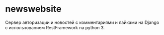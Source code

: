 # newswebsite
Cервер авторизации и новостей с комментариями и лайками на Django с использованием RestFramework на python 3.
